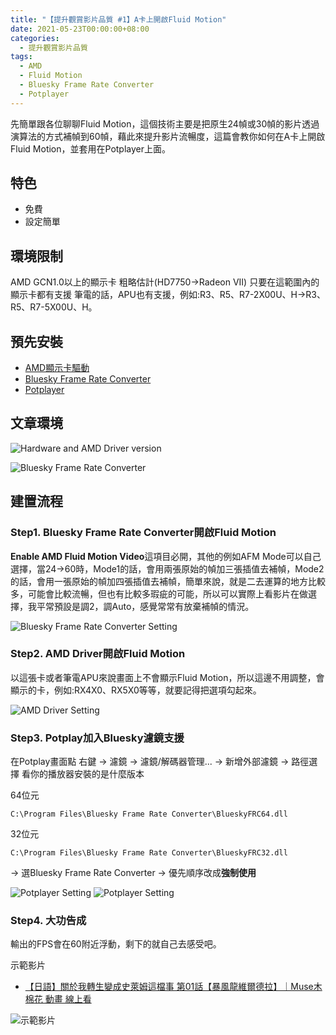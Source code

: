 ```yaml
---
title: "【提升觀賞影片品質 #1】A卡上開啟Fluid Motion"
date: 2021-05-23T00:00:00+08:00
categories:
  - 提升觀賞影片品質
tags:
  - AMD
  - Fluid Motion
  - Bluesky Frame Rate Converter
  - Potplayer
---
```

先簡單跟各位聊聊Fluid Motion，這個技術主要是把原生24幀或30幀的影片透過演算法的方式補幀到60幀，藉此來提升影片流暢度，這篇會教你如何在A卡上開啟Fluid Motion，並套用在Potplayer上面。

## 特色

* 免費
* 設定簡單

## 環境限制

AMD GCN1.0以上的顯示卡 粗略估計(HD7750->Radeon VII) 
只要在這範圍內的顯示卡都有支援
筆電的話，APU也有支援，例如:R3、R5、R7-2X00U、H->R3、R5、R7-5X00U、H。

## 預先安裝

* [AMD顯示卡驅動](https://www.amd.com/zh-hant/support)
* [Bluesky Frame Rate Converter](https://bluesky-soft.com/en/BlueskyFRC.html)
* [Potplayer](https://potplayer.daum.net/)

## 文章環境

![Hardware and AMD Driver version](/assets/images/post/2021-05-23-Enable-Fluid-motion-with-your-AMD-Card/1.jpg "Hardware and AMD Driver version")

![Bluesky Frame Rate Converter](/assets/images/post/2021-05-23-Enable-Fluid-motion-with-your-AMD-Card/2.jpg "Bluesky Frame Rate Converter")

## 建置流程

### Step1. Bluesky Frame Rate Converter開啟Fluid Motion

**Enable AMD Fluid Motion Video**這項目必開，其他的例如AFM Mode可以自己選擇，當24->60時，Mode1的話，會用兩張原始的幀加三張插值去補幀，Mode2的話，會用一張原始的幀加四張插值去補幀，簡單來說，就是二去運算的地方比較多，可能會比較流暢，但也有比較多瑕疵的可能，所以可以實際上看影片在做選擇，我平常預設是調2，調Auto，感覺常常有放棄補幀的情況。

![Bluesky Frame Rate Converter Setting](/assets/images/post/2021-05-23-Enable-Fluid-motion-with-your-AMD-Card/3.jpg "Bluesky Frame Rate Converter Setting")

### Step2. AMD Driver開啟Fluid Motion

以這張卡或者筆電APU來說畫面上不會顯示Fluid Motion，所以這邊不用調整，會顯示的卡，例如:RX4X0、RX5X0等等，就要記得把選項勾起來。

![AMD Driver Setting](/assets/images/post/2021-05-23-Enable-Fluid-motion-with-your-AMD-Card/4.jpg "AMD Driver Setting")

### Step3. Potplay加入Bluesky濾鏡支援

在Potplay畫面點
右鍵 -> 濾鏡 -> 濾鏡/解碼器管理... -> 新增外部濾鏡 -> 路徑選擇
看你的播放器安裝的是什麼版本

64位元
```
C:\Program Files\Bluesky Frame Rate Converter\BlueskyFRC64.dll
```
32位元
```
C:\Program Files\Bluesky Frame Rate Converter\BlueskyFRC32.dll
```
-> 選Bluesky Frame Rate Converter -> 優先順序改成**強制使用**

![Potplayer Setting](/assets/images/post/2021-05-23-Enable-Fluid-motion-with-your-AMD-Card/5.jpg "Potplayer Setting")
![Potplayer Setting](/assets/images/post/2021-05-23-Enable-Fluid-motion-with-your-AMD-Card/6.jpg "Potplayer Setting")


### Step4. 大功告成

輸出的FPS會在60附近浮動，剩下的就自己去感受吧。

示範影片
* [【日語】關於我轉生變成史萊姆這檔事 第01話【暴風龍維爾德拉】｜Muse木棉花 動畫 線上看](https://www.youtube.com/watch?v=gv8fwwHwqJQ&ab_channel=Muse%E6%9C%A8%E6%A3%89%E8%8A%B1-TW)

![示範影片](/assets/images/post/2021-05-23-Enable-Fluid-motion-with-your-AMD-Card/7.jpg "示範影片")
